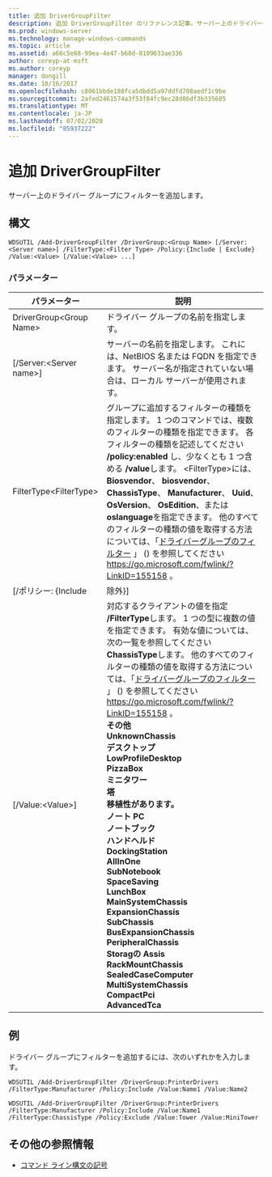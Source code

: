 ```yaml
---
title: 追加 DriverGroupFilter
description: 追加 DriverGroupFilter のリファレンス記事。サーバー上のドライバーグループにフィルターを追加します。
ms.prod: windows-server
ms.technology: manage-windows-commands
ms.topic: article
ms.assetid: a66c5e68-99ea-4e47-b68d-8109633ae336
author: coreyp-at-msft
ms.author: coreyp
manager: dongill
ms.date: 10/16/2017
ms.openlocfilehash: c8061bbde188fca5dbdd5a97ddfd708aedf1c9be
ms.sourcegitcommit: 2afed2461574a3f53f84fc9ec28d86df3b335685
ms.translationtype: MT
ms.contentlocale: ja-JP
ms.lasthandoff: 07/02/2020
ms.locfileid: "85937222"
---
```

# <a name="add-drivergroupfilter"></a>追加 DriverGroupFilter

サーバー上のドライバー グループにフィルターを追加します。

## <a name="syntax"></a>構文

```
WDSUTIL /Add-DriverGroupFilter /DriverGroup:<Group Name> [/Server:<Server name>] /FilterType:<Filter Type> /Policy:{Include | Exclude} /Value:<Value> [/Value:<Value> ...]
```

### <a name="parameters"></a>パラメーター

|         パラメーター          |                                                                                                                                                                                                                                                                                                                                                                                                                                                                            説明                                                                                                                                                                                                                                                                                                                                                                                                                                                                            |
|----------------------------|-------------------------------------------------------------------------------------------------------------------------------------------------------------------------------------------------------------------------------------------------------------------------------------------------------------------------------------------------------------------------------------------------------------------------------------------------------------------------------------------------------------------------------------------------------------------------------------------------------------------------------------------------------------------------------------------------------------------------------------------------------------------------------------------------------------------------------------------------------------------------------------------------------------------------------------------------------------------|
| DriverGroup\<Group Name> |                                                                                                                                                                                                                                                                                                                                                                                                                                                              ドライバー グループの名前を指定します。                                                                                                                                                                                                                                                                                                                                                                                                                                                              |
|  [/Server:\<Server name>]  |                                                                                                                                                                                                                                                                                                                                                                                                               サーバーの名前を指定します。 これには、NetBIOS 名または FQDN を指定できます。 サーバー名が指定されていない場合は、ローカル サーバーが使用されます。                                                                                                                                                                                                                                                                                                                                                                                                               |
| FilterType\<FilterType>  |                                                                                                                                                                                                   グループに追加するフィルターの種類を指定します。 1 つのコマンドでは、複数のフィルターの種類を指定できます。 各フィルターの種類を記述してください **/policy:enabled** し、少なくとも 1 つ含める **/value**します。 \<FilterType>には、 **Biosvendor**、 **biosvendor**、 **ChassisType**、 **Manufacturer**、 **Uuid**、 **OsVersion**、 **OsEdition**、または**oslanguage**を指定できます。 他のすべてのフィルターの種類の値を取得する方法については、「[ドライバーグループのフィルター](https://go.microsoft.com/fwlink/?LinkID=155158) 」 () を参照してください <https://go.microsoft.com/fwlink/?LinkID=155158> 。                                                                                                                                                                                                    |
|     [/ポリシー: {Include      |                                                                                                                                                                                                                                                                                                                                                                                                                                                                             除外}]                                                                                                                                                                                                                                                                                                                                                                                                                                                                             |
|     [/Value:\<Value>]      | 対応するクライアントの値を指定 **/FilterType**します。 1 つの型に複数の値を指定できます。 有効な値については、次の一覧を参照してください **ChassisType**します。 他のすべてのフィルターの種類の値を取得する方法については、「[ドライバーグループのフィルター](https://go.microsoft.com/fwlink/?LinkID=155158) 」 () を参照してください <https://go.microsoft.com/fwlink/?LinkID=155158> 。</br>**その他**</br>**UnknownChassis**</br>**デスクトップ**</br>**LowProfileDesktop**</br>**PizzaBox**</br>**ミニタワー**</br>**塔**</br>**移植性があります。**</br>**ノート PC**</br>**ノートブック**</br>**ハンドヘルド**</br>**DockingStation**</br>**AllInOne**</br>**SubNotebook**</br>**SpaceSaving**</br>**LunchBox**</br>**MainSystemChassis**</br>**ExpansionChassis**</br>**SubChassis**</br>**BusExpansionChassis**</br>**PeripheralChassis**</br>**Storagの Assis**</br>**RackMountChassis**</br>**SealedCaseComputer**</br>**MultiSystemChassis**</br>**CompactPci**</br>**AdvancedTca** |

## <a name="examples"></a>例

ドライバー グループにフィルターを追加するには、次のいずれかを入力します。
```
WDSUTIL /Add-DriverGroupFilter /DriverGroup:PrinterDrivers /FilterType:Manufacturer /Policy:Include /Value:Name1 /Value:Name2
```
```
WDSUTIL /Add-DriverGroupFilter /DriverGroup:PrinterDrivers /FilterType:Manufacturer /Policy:Include /Value:Name1 /FilterType:ChassisType /Policy:Exclude /Value:Tower /Value:MiniTower
```

## <a name="additional-references"></a>その他の参照情報

- [コマンド ライン構文の記号](command-line-syntax-key.md)

